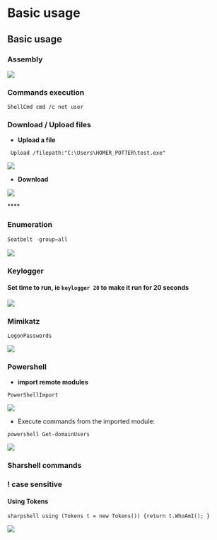 # Basic usage

## Basic usage

### Assembly

![](../../../../.gitbook/assets/image%20%28240%29.png)

### Commands execution

```text
ShellCmd cmd /c net user
```



### Download / Upload files

* **Upload a file**

```text
 Upload /filepath:"C:\Users\HOMER_POTTER\test.exe" 
```

![](../../../../.gitbook/assets/image%20%28208%29.png)

* **Download**

![](../../../../.gitbook/assets/image%20%28266%29.png)

\*\*\*\*

### Enumeration

```csharp
Seatbelt -group=all
```

![](../../../../.gitbook/assets/image%20%28303%29.png)

### Keylogger

#### Set time to run, ie `keylogger 20` to make it run for 20 seconds

![](../../../../.gitbook/assets/image%20%28111%29.png)

### Mimikatz

`LogonPasswords`

![](../../../../.gitbook/assets/image%20%28222%29.png)

### Powershell 

* **import remote modules**

```text
PowerShellImport
```

![](../../../../.gitbook/assets/image%20%28193%29.png)

* Execute commands from the imported module:

```text
powershell Get-domainUsers
```

![](../../../../.gitbook/assets/image%20%2864%29.png)

### Sharshell commands 

### ! case sensitive

#### Using Tokens

```text
sharpshell using (Tokens t = new Tokens()) {return t.WhoAmI(); }
```

![](../../../../.gitbook/assets/image%20%28250%29.png)



